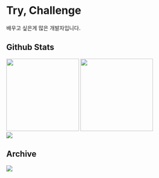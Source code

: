 <h1>Try, Challenge</h1>
<p>배우고 싶은게 많은 개발자입니다.</p>
<h2>Github Stats</h2>
<div display=flex>
  <img src="https://github-readme-stats.vercel.app/api?username=BitByte08&theme=graywhite" style="height:12rem">
  <img src="https://github-readme-stats.vercel.app/api/top-langs/?username=BitByte08&layout=compact" style="height:12rem">
</div>
<img src="https://media1.tenor.com/m/u8M7kk5ZXmwAAAAC/banana-cat-crying.gif">
<h2>Archive</h2>
  <a href="https://famous-wildebeest-745.notion.site/Study-151aa6b362ed80baa8f8cb9f12eaba8b?pvs=74"><img src="https://img.shields.io/badge/Notion-000000?style=for-the-badge&logo=Notion&logoColor=white"></a>
